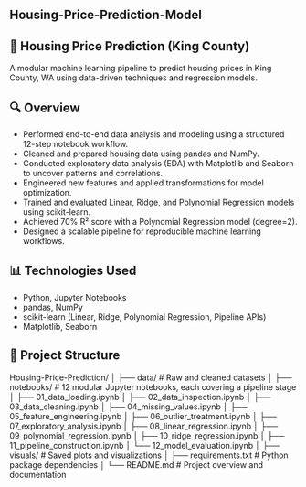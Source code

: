 ## Housing-Price-Prediction-Model

## 🏡 Housing Price Prediction (King County)

A modular machine learning pipeline to predict housing prices in King County, WA using data-driven techniques and regression models.

## 🔍 Overview
- Performed end-to-end data analysis and modeling using a structured 12-step notebook workflow.
- Cleaned and prepared housing data using pandas and NumPy.
- Conducted exploratory data analysis (EDA) with Matplotlib and Seaborn to uncover patterns and correlations.
- Engineered new features and applied transformations for model optimization.
- Trained and evaluated Linear, Ridge, and Polynomial Regression models using scikit-learn.
- Achieved 70% R² score with a Polynomial Regression model (degree=2).
- Designed a scalable pipeline for reproducible machine learning workflows.

## 📊 Technologies Used
- Python, Jupyter Notebooks  
- pandas, NumPy  
- scikit-learn (Linear, Ridge, Polynomial Regression, Pipeline APIs)  
- Matplotlib, Seaborn  

## 🧱 Project Structure
Housing-Price-Prediction/
│
├── data/                      # Raw and cleaned datasets
│
├── notebooks/                 # 12 modular Jupyter notebooks, each covering a pipeline stage
│   ├── 01_data_loading.ipynb
│   ├── 02_data_inspection.ipynb
│   ├── 03_data_cleaning.ipynb
│   ├── 04_missing_values.ipynb
│   ├── 05_feature_engineering.ipynb
│   ├── 06_outlier_treatment.ipynb
│   ├── 07_exploratory_analysis.ipynb
│   ├── 08_linear_regression.ipynb
│   ├── 09_polynomial_regression.ipynb
│   ├── 10_ridge_regression.ipynb
│   ├── 11_pipeline_construction.ipynb
│   └── 12_model_evaluation.ipynb
│
├── visuals/                   # Saved plots and visualizations
│
├── requirements.txt           # Python package dependencies
│
└── README.md                  # Project overview and documentation
